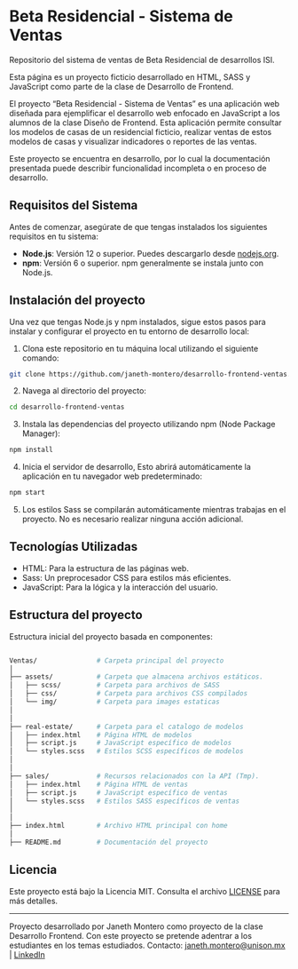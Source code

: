 # Beta Residencial - Sistema de Ventas

Repositorio del sistema de ventas de Beta Residencial de desarrollos ISI.

Esta página es un proyecto ficticio desarrollado en HTML, SASS y JavaScript como parte de la clase de Desarrollo de Frontend.

El proyecto “Beta Residencial - Sistema de Ventas” es una aplicación web diseñada para ejemplificar el desarrollo web enfocado en JavaScript a los alumnos de la clase Diseño de Frontend. Esta aplicación permite consultar los modelos de casas de un residencial ficticio, realizar ventas de estos modelos de casas y visualizar indicadores o reportes de las ventas.

Este proyecto se encuentra en desarrollo, por lo cual la documentación presentada puede describir funcionalidad incompleta o en proceso de desarrollo.

## Requisitos del Sistema

Antes de comenzar, asegúrate de que tengas instalados los siguientes requisitos en tu sistema:

- **Node.js**: Versión 12 o superior. Puedes descargarlo desde [nodejs.org](https://nodejs.org/).
- **npm**: Versión 6 o superior. npm generalmente se instala junto con Node.js.


## Instalación del proyecto
Una vez que tengas Node.js y npm instalados, sigue estos pasos para instalar y configurar el proyecto en tu entorno de desarrollo local:

1. Clona este repositorio en tu máquina local utilizando el siguiente comando:

```bash
git clone https://github.com/janeth-montero/desarrollo-frontend-ventas.git
```

2. Navega al directorio del proyecto:

```bash
cd desarrollo-frontend-ventas
```

3. Instala las dependencias del proyecto utilizando npm (Node Package Manager):

```bash
npm install
```

4. Inicia el servidor de desarrollo, Esto abrirá automáticamente la aplicación en tu navegador web predeterminado:

```bash
npm start
```

5. Los estilos Sass se compilarán automáticamente mientras trabajas en el proyecto. No es necesario realizar ninguna acción adicional.

## Tecnologías Utilizadas

- HTML: Para la estructura de las páginas web.
- Sass: Un preprocesador CSS para estilos más eficientes.
- JavaScript: Para la lógica y la interacción del usuario.

## Estructura del proyecto

Estructura inicial del proyecto basada en componentes:

```bash

Ventas/               # Carpeta principal del proyecto
│
├── assets/           # Carpeta que almacena archivos estáticos.
│   ├── scss/         # Carpeta para archivos de SASS
│   ├── css/          # Carpeta para archivos CSS compilados
│   └── img/          # Carpeta para images estaticas
│
│
├── real-estate/      # Carpeta para el catalogo de modelos
│   ├── index.html    # Página HTML de modelos
│   ├── script.js     # JavaScript específico de modelos
│   └── styles.scss   # Estilos SCSS específicos de modelos
│
│
├── sales/            # Recursos relacionados con la API (Tmp).
│   ├── index.html    # Página HTML de ventas
│   ├── script.js     # JavaScript específico de ventas
│   └── styles.scss   # Estilos SASS específicos de ventas
│
│
├── index.html        # Archivo HTML principal con home
│
├── README.md         # Documentación del proyecto

```

## Licencia

Este proyecto está bajo la Licencia MIT. Consulta el archivo [LICENSE](LICENSE) para más detalles.

---

Proyecto desarrollado por Janeth Montero como proyecto de la clase Desarrollo Frontend. Con este proyecto se pretende adentrar a los estudiantes en los temas estudiados.
Contacto: janeth.montero@unison.mx | [LinkedIn](https://www.linkedin.com/in/janeth-montero/)
